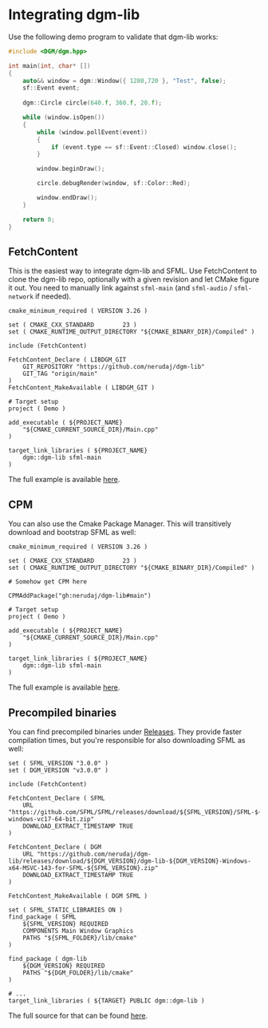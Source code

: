 # Integrating dgm-lib

Use the following demo program to validate that dgm-lib works:

```cpp
#include <DGM/dgm.hpp>

int main(int, char* [])
{
	auto&& window = dgm::Window({ 1280,720 }, "Test", false);
	sf::Event event;
	
	dgm::Circle circle(640.f, 360.f, 20.f);

	while (window.isOpen())
	{
		while (window.pollEvent(event))
		{
			if (event.type == sf::Event::Closed) window.close();
		}

		window.beginDraw();

		circle.debugRender(window, sf::Color::Red);

		window.endDraw();
	}

	return 0;
}
```

## FetchContent

This is the easiest way to integrate dgm-lib and SFML. Use FetchContent to clone the dgm-lib repo, optionally with a given revision and let CMake figure it out. You need to manually link against `sfml-main` (and `sfml-audio` / `sfml-network` if needed).

```
cmake_minimum_required ( VERSION 3.26 )

set ( CMAKE_CXX_STANDARD		23 )
set ( CMAKE_RUNTIME_OUTPUT_DIRECTORY "${CMAKE_BINARY_DIR}/Compiled" )

include (FetchContent)

FetchContent_Declare ( LIBDGM_GIT
	GIT_REPOSITORY "https://github.com/nerudaj/dgm-lib"
	GIT_TAG "origin/main"
)
FetchContent_MakeAvailable ( LIBDGM_GIT )

# Target setup
project ( Demo )

add_executable ( ${PROJECT_NAME}
    "${CMAKE_CURRENT_SOURCE_DIR}/Main.cpp"
)

target_link_libraries ( ${PROJECT_NAME}
    dgm::dgm-lib sfml-main
)
```

The full example is available [here](../integration_tests/fetch_git).

## CPM

You can also use the Cmake Package Manager. This will transitively download and bootstrap SFML as well:

```
cmake_minimum_required ( VERSION 3.26 )

set ( CMAKE_CXX_STANDARD		23 )
set ( CMAKE_RUNTIME_OUTPUT_DIRECTORY "${CMAKE_BINARY_DIR}/Compiled" )

# Somehow get CPM here

CPMAddPackage("gh:nerudaj/dgm-lib#main")

# Target setup
project ( Demo )

add_executable ( ${PROJECT_NAME}
    "${CMAKE_CURRENT_SOURCE_DIR}/Main.cpp"
)

target_link_libraries ( ${PROJECT_NAME}
    dgm::dgm-lib sfml-main
)
```

The full example is available [here](../integration_tests/cpm).

## Precompiled binaries

You can find precompiled binaries under [Releases](https://github.com/nerudaj/dgm-lib/releases). They provide faster compilation times, but you're responsible for also downloading SFML as well: 

```
set ( SFML_VERSION "3.0.0" )
set ( DGM_VERSION "v3.0.0" )

include (FetchContent)

FetchContent_Declare ( SFML
	URL "https://github.com/SFML/SFML/releases/download/${SFML_VERSION}/SFML-${SFML_VERSION}-windows-vc17-64-bit.zip"
	DOWNLOAD_EXTRACT_TIMESTAMP TRUE
)

FetchContent_Declare ( DGM
	URL "https://github.com/nerudaj/dgm-lib/releases/download/${DGM_VERSION}/dgm-lib-${DGM_VERSION}-Windows-x64-MSVC-143-for-SFML-${SFML_VERSION}.zip"
	DOWNLOAD_EXTRACT_TIMESTAMP TRUE
)

FetchContent_MakeAvailable ( DGM SFML )

set ( SFML_STATIC_LIBRARIES ON )
find_package ( SFML
    ${SFML_VERSION} REQUIRED
    COMPONENTS Main Window Graphics
    PATHS "${SFML_FOLDER}/lib/cmake"
)

find_package ( dgm-lib
    ${DGM_VERSION} REQUIRED
    PATHS "${DGM_FOLDER}/lib/cmake"
)

# ...
target_link_libraries ( ${TARGET} PUBLIC dgm::dgm-lib )
```

The full source for that can be found [here](../integration_tests/fetch_release).